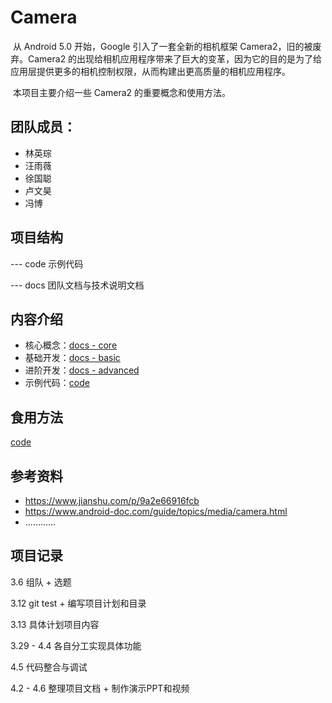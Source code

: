 # Camera

​	从 Android 5.0 开始，Google 引入了一套全新的相机框架 Camera2，旧的被废弃。Camera2 的出现给相机应用程序带来了巨大的变革，因为它的目的是为了给应用层提供更多的相机控制权限，从而构建出更高质量的相机应用程序。 

​	本项目主要介绍一些 Camera2 的重要概念和使用方法。

## 团队成员：

- 林英琮 
- 汪雨薇 
- 徐国聪 
- 卢文昊 
- 冯博

## 项目结构

--- code  示例代码

--- docs  团队文档与技术说明文档

## 内容介绍

- 核心概念：[docs - core](/camera/docs/core.md)
- 基础开发：[docs - basic](/camera/docs/basic.md)
- 进阶开发：[docs - advanced](/camera/docs/advanced.md)
- 示例代码：[code](/camera/code/)

## 食用方法

[code](/camera/code/)

## 参考资料

- <https://www.jianshu.com/p/9a2e66916fcb> 
- <https://www.android-doc.com/guide/topics/media/camera.html> 
- …………

## 项目记录

3.6 组队 + 选题

3.12 git test + 编写项目计划和目录

3.13 具体计划项目内容

3.29 - 4.4 各自分工实现具体功能

4.5 代码整合与调试

4.2 - 4.6 整理项目文档 + 制作演示PPT和视频

